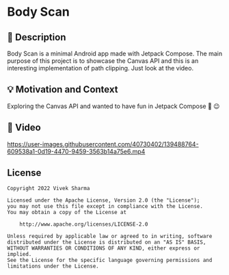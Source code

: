 # Body Scan


## :scroll: Description
Body Scan is a minimal Android app made with Jetpack Compose. The main purpose of this project is to showcase the Canvas API and this is an interesting implementation of path clipping.
Just look at the video.


## :bulb: Motivation and Context
Exploring the Canvas API and wanted to have fun in Jetpack Compose 🚀 😉

## :camera_flash: Video

https://user-images.githubusercontent.com/40730402/139488764-609538a1-0d19-4470-9459-3563b14a75e6.mp4

## License
```
Copyright 2022 Vivek Sharma

Licensed under the Apache License, Version 2.0 (the "License");
you may not use this file except in compliance with the License.
You may obtain a copy of the License at

    http://www.apache.org/licenses/LICENSE-2.0

Unless required by applicable law or agreed to in writing, software
distributed under the License is distributed on an "AS IS" BASIS,
WITHOUT WARRANTIES OR CONDITIONS OF ANY KIND, either express or implied.
See the License for the specific language governing permissions and
limitations under the License.
```
